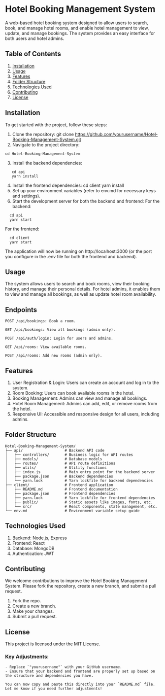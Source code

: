 # Hotel Booking Management System

A web-based hotel booking system designed to allow users to search, book, and manage hotel rooms, and enable hotel management to view, update, and manage bookings. The system provides an easy interface for both users and hotel admins.

## Table of Contents
1. [Installation](#installation)
2. [Usage](#usage)
3. [Features](#features)
4. [Folder Structure](#folder-structure)
5. [Technologies Used](#technologies-used)
6. [Contributing](#contributing)
7. [License](#license)

## Installation

To get started with the project, follow these steps:

1. Clone the repository:
   git clone https://github.com/yourusername/Hotel-Booking-Management-System.git
2. Navigate to the project directory:
```
cd Hotel-Booking-Management-System
```
3. Install the backend dependencies:
```
   cd api
   yarn install
```
4. Install the frontend dependencies:
   cd client
   yarn install
5. Set up your environment variables (refer to env.md for necessary keys and settings).
6. Start the development server for both the backend and frontend:
   For the backend:
```
  cd api
  yarn start
```
   For the frontend:
```
  cd client
  yarn start
```
  
The application will now be running on http://localhost:3000 (or the port you configure in the .env file for both the frontend and backend).

## Usage

The system allows users to search and book rooms, view their booking history, and manage their personal details. For hotel admins, it enables them to view and manage all bookings, as well as update hotel room availability.

## Endpoints
```
POST /api/bookings: Book a room.

GET /api/bookings: View all bookings (admin only).

POST /api/auth/login: Login for users and admins.

GET /api/rooms: View available rooms.

POST /api/rooms: Add new rooms (admin only).
```

## Features

1. User Registration & Login: Users can create an account and log in to the system.
2. Room Booking: Users can book available rooms in the hotel.
3. Booking Management: Admins can view and manage all bookings.
4. Hotel Room Management: Admins can add, edit, or remove rooms from the hotel.
5. Responsive UI: Accessible and responsive design for all users, including admins.

## Folder Structure
```
Hotel-Booking-Management-System/
├── api/                   # Backend API code
│   ├── controllers/       # Business logic for API routes
│   ├── models/            # Database models
│   ├── routes/            # API route definitions
│   ├── utils/             # Utility functions
│   ├── index.js           # Main entry point for the backend server
│   ├── package.json       # Backend dependencies
│   └── yarn.lock          # Yarn lockfile for backend dependencies
├── client/                # Frontend application
│   ├── README.md          # Frontend documentation
│   ├── package.json       # Frontend dependencies
│   ├── yarn.lock          # Yarn lockfile for frontend dependencies
│   ├── public/            # Static assets like images, fonts, etc.
│   └── src/               # React components, state management, etc.
└── env.md                 # Environment variable setup guide
```
## Technologies Used

1. Backend: Node.js, Express
2. Frontend: React
3. Database: MongoDB 
4. Authentication: JWT

## Contributing

We welcome contributions to improve the Hotel Booking Management System. Please fork the repository, create a new branch, and submit a pull request.

1. Fork the repo.
2. Create a new branch.
3. Make your changes.
4. Submit a pull request.

## License
This project is licensed under the MIT License.

### Key Adjustments:
```
- Replace `"yourusername"` with your GitHub username.
- Ensure that your backend and frontend are properly set up based on the structure and dependencies you have.

You can now copy and paste this directly into your `README.md` file. Let me know if you need further adjustments!
```

